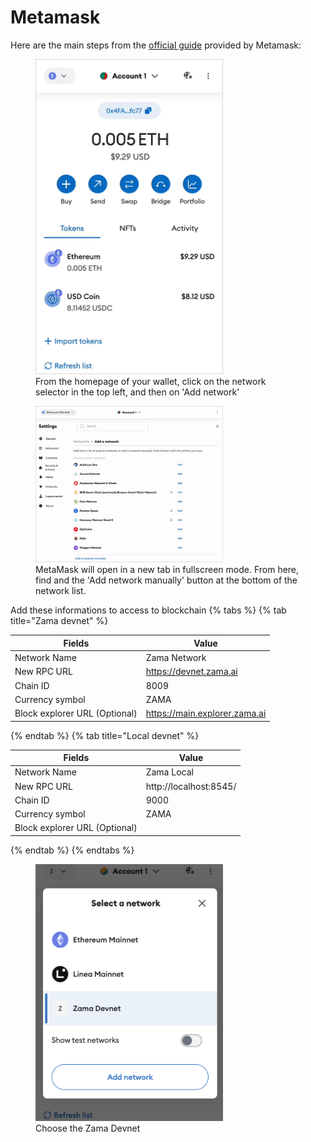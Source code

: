 # Metamask

<!-- markdown-link-check-disable -->

Here are the main steps from the [official guide](https://support.metamask.io/hc/en-us/articles/360043227612-How-to-add-a-custom-network-RPC) provided by Metamask:

<!-- markdown-link-check-enable -->

<figure><img src="../../.gitbook/assets/metamask_add_network.gif" alt="How to add network from popup" width="300"><figcaption>
From the homepage of your wallet, click on the network selector in the top left, and then on 'Add network'
</figcaption></figure>

<figure><img src="../../.gitbook/assets/metamask_add_network2.webp" alt="How to add network" width="300"><figcaption>
MetaMask will open in a new tab in fullscreen mode. From here, find and the 'Add network manually' button at the bottom of the network list.</figcaption></figure>
<!-- markdown-link-check-disable -->

Add these informations to access to blockchain
{% tabs %}
{% tab title="Zama devnet" %}

| Fields                        | Value                         |
| ----------------------------- | ----------------------------- |
| Network Name                  | Zama Network                  |
| New RPC URL                   | https://devnet.zama.ai        |
| Chain ID                      | 8009                          |
| Currency symbol               | ZAMA                          |
| Block explorer URL (Optional) | https://main.explorer.zama.ai |

{% endtab %}
{% tab title="Local devnet" %}

| Fields                        | Value                  |
| ----------------------------- | ---------------------- |
| Network Name                  | Zama Local             |
| New RPC URL                   | http://localhost:8545/ |
| Chain ID                      | 9000                   |
| Currency symbol               | ZAMA                   |
| Block explorer URL (Optional) |                        |

{% endtab %}
{% endtabs %}

<!-- markdown-link-check-enable -->

<figure><img src="../../.gitbook/assets/metamask_select_network.png" alt="How to select correct network on Metamask" width="300"><figcaption>
Choose the Zama Devnet</figcaption></figure>
